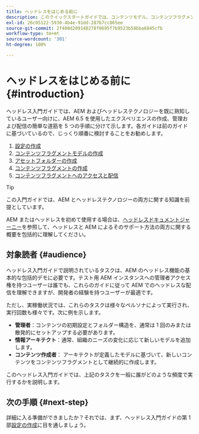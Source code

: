 ```yaml
---
title: ヘッドレスをはじめる前に
description: このクイックスタートガイドでは、コンテンツモデル、コンテンツフラグメント、GraphQL API など、AEM 6.5 の強力なヘッドレス機能の基本事項について説明します。
exl-id: 26c05122-5930-4b4e-91dd-287b7cc865ee
source-git-commit: 2f400d209148278f0695f7b9523b58bba6845cfb
workflow-type: tm+mt
source-wordcount: '301'
ht-degree: 100%

---
```


# ヘッドレスをはじめる前に {#introduction}

ヘッドレス入門ガイドでは、AEM およびヘッドレステクノロジーを既に熟知しているユーザー向けに、AEM 6.5 を使用したエクスペリエンスの作成、管理および配信の簡単な道筋を 5 つの手順に分けて示します。各ガイドは前のガイドに基づいているので、じっくり順番に検討することをお勧めします。

1. [設定の作成](create-configuration.md)
1. [コンテンツフラグメントモデルの作成](create-content-model.md)
1. [アセットフォルダーの作成](create-assets-folder.md)
1. [コンテンツフラグメントの作成](create-content-fragment.md)
1. [コンテンツフラグメントへのアクセスと配信](create-api-request.md)

>[!TIP]
>
>この入門ガイドでは、AEM とヘッドレステクノロジーの両方に関する知識を前提としています。
>
>AEM またはヘッドレスを初めて使用する場合は、[ヘッドレスドキュメントジャーニー](/help/journey-headless/home.md)を参照して、ヘッドレスと AEM によるそのサポート方法の両方に関する概要を包括的に理解してください。

## 対象読者 {#audience}

ヘッドレス入門ガイドで説明されているタスクは、AEM のヘッドレス機能の基本的な包括的デモに必要です。テスト用 AEM インスタンスへの管理者アクセス権を持つユーザーは誰でも、これらのガイドに従って AEM でのヘッドレスな配信を理解できますが、開発者の経験を持つユーザーが最適です。

ただし、実稼働状況では、これらのタスクは様々なペルソナによって実行され、実行回数も様々です。次に例を示します。

* **管理者**：コンテンツの初期設定とフォルダー構造を、通常は 1 回のみまたは散発的にセットアップする必要があります。
* **情報アーキテクト**：通常、組織のニーズの変化に応じて新しいモデルを追加します。
* **コンテンツ作成者**： アーキテクトが定義したモデルに基づいて、新しいコンテンツをコンテンツフラグメントとして継続的に作成します。

このヘッドレス入門ガイドでは、上記のタスクを一般に誰がどのような頻度で実行するかを説明します。

## 次の手順 {#next-step}

詳細に入る準備ができましたか？それでは、まず、ヘッドレス入門ガイドの第 1 部[設定の作成](create-configuration.md)に目を通しましょう。
